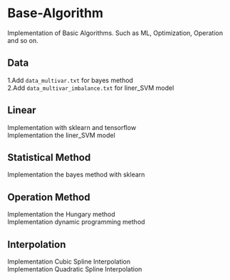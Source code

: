 # Base-Algorithm
Implementation of Basic Algorithms. Such as ML, Optimization, Operation and so on.

## Data
1.Add `data_multivar.txt` for bayes method  
2.Add `data_multivar_imbalance.txt` for liner_SVM model

## Linear
Implementation with sklearn and tensorflow  
Implementation the liner_SVM model

## Statistical Method
Implementation the bayes method with sklearn

## Operation Method
Implementation the Hungary method  
Implementation dynamic programming method

## Interpolation
Implementation Cubic Spline Interpolation  
Implementation Quadratic Spline Interpolation
